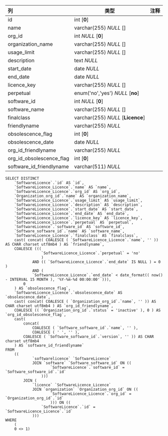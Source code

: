 | 列                       | 类型                              | 注释 |
| :----------------------- | --------------------------------- | ---- |
| id                       | int [**0**]                       |      |
| name                     | varchar(255) *NULL* []            |      |
| org_id                   | int *NULL* [**0**]                |      |
| organization_name        | varchar(255) *NULL* []            |      |
| usage_limit              | varchar(255) *NULL* []            |      |
| description              | text *NULL*                       |      |
| start_date               | date *NULL*                       |      |
| end_date                 | date *NULL*                       |      |
| licence_key              | varchar(255) *NULL* []            |      |
| perpetual                | enum('no','yes') *NULL* [**no**]  |      |
| software_id              | int *NULL* [**0**]                |      |
| software_name            | varchar(255) *NULL* []            |      |
| finalclass               | varchar(255) *NULL* [**Licence**] |      |
| friendlyname             | varchar(255) *NULL*               |      |
| obsolescence_flag        | int [**0**]                       |      |
| obsolescence_date        | date *NULL*                       |      |
| org_id_friendlyname      | varchar(255) *NULL*               |      |
| org_id_obsolescence_flag | int [**0**]                       |      |
| software_id_friendlyname | varchar(511) *NULL*               |      |

```
SELECT DISTINCT
	`SoftwareLicence`.`id` AS `id`,
	`SoftwareLicence_Licence`.`name` AS `name`,
	`SoftwareLicence_Licence`.`org_id` AS `org_id`,
	`Organization_org_id`.`name` AS `organization_name`,
	`SoftwareLicence_Licence`.`usage_limit` AS `usage_limit`,
	`SoftwareLicence_Licence`.`description` AS `description`,
	`SoftwareLicence_Licence`.`start_date` AS `start_date`,
	`SoftwareLicence_Licence`.`end_date` AS `end_date`,
	`SoftwareLicence_Licence`.`licence_key` AS `licence_key`,
	`SoftwareLicence_Licence`.`perpetual` AS `perpetual`,
	`SoftwareLicence`.`software_id` AS `software_id`,
	`Software_software_id`.`name` AS `software_name`,
	`SoftwareLicence_Licence`.`finalclass` AS `finalclass`,
	cast( concat( COALESCE ( `SoftwareLicence_Licence`.`name`, '' )) AS CHAR charset utf8mb4 ) AS `friendlyname`,
	COALESCE (((
				`SoftwareLicence_Licence`.`perpetual` = 'no' 
				) 
			AND (( `SoftwareLicence_Licence`.`end_date` IS NULL ) = 0 ) 
			AND (
			`SoftwareLicence_Licence`.`end_date` < date_format(( now() - INTERVAL 15 MONTH ), '%Y-%m-%d 00:00:00' ))),
		0 
	) AS `obsolescence_flag`,
	`SoftwareLicence_Licence`.`obsolescence_date` AS `obsolescence_date`,
	cast( concat( COALESCE ( `Organization_org_id`.`name`, '' )) AS CHAR charset utf8mb4 ) AS `org_id_friendlyname`,
	COALESCE (( `Organization_org_id`.`status` = 'inactive' ), 0 ) AS `org_id_obsolescence_flag`,
	cast(
		concat(
			COALESCE ( `Software_software_id`.`name`, '' ),
			COALESCE ( ' ', '' ),
		COALESCE ( `Software_software_id`.`version`, '' )) AS CHAR charset utf8mb4 
	) AS `software_id_friendlyname` 
FROM
	((
			`softwarelicence` `SoftwareLicence`
			JOIN `software` `Software_software_id` ON ((
					`SoftwareLicence`.`software_id` = `Software_software_id`.`id` 
				)))
		JOIN (
			`licence` `SoftwareLicence_Licence`
			JOIN `organization` `Organization_org_id` ON ((
					`SoftwareLicence_Licence`.`org_id` = `Organization_org_id`.`id` 
					))) ON ((
				`SoftwareLicence`.`id` = `SoftwareLicence_Licence`.`id` 
			))) 
WHERE
	(
	0 <> 1)
```

